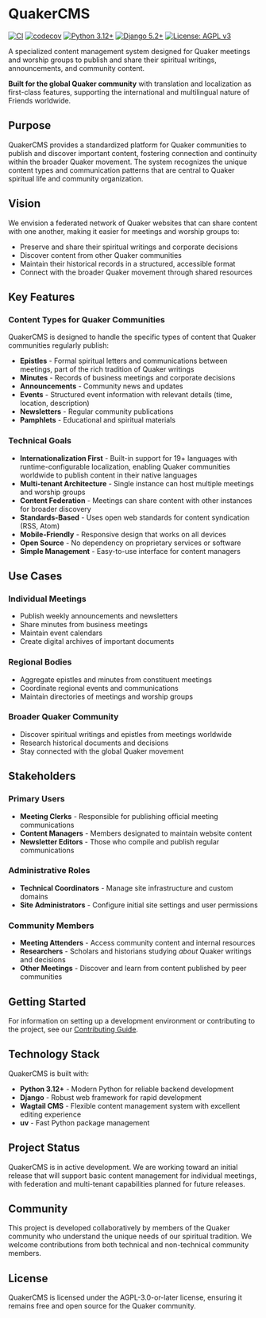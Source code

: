 # QuakerCMS

[![CI](https://github.com/WesternFriend/QuakerCMS/workflows/CI/badge.svg)](https://github.com/WesternFriend/QuakerCMS/actions)
[![codecov](https://codecov.io/gh/WesternFriend/QuakerCMS/graph/badge.svg?token=AH02J6RLBM)](https://codecov.io/gh/WesternFriend/QuakerCMS)
[![Python 3.12+](https://img.shields.io/badge/python-3.12+-blue.svg)](https://www.python.org/downloads/)
[![Django 5.2+](https://img.shields.io/badge/django-5.2+-green.svg)](https://djangoproject.com/)
[![License: AGPL v3](https://img.shields.io/badge/License-AGPL%20v3-blue.svg)](https://www.gnu.org/licenses/agpl-3.0)

A specialized content management system designed for Quaker meetings and worship groups to publish and share their spiritual writings, announcements, and community content.

**Built for the global Quaker community** with translation and localization as first-class features, supporting the international and multilingual nature of Friends worldwide.

## Purpose

QuakerCMS provides a standardized platform for Quaker communities to publish and discover important content, fostering connection and continuity within the broader Quaker movement. The system recognizes the unique content types and communication patterns that are central to Quaker spiritual life and community organization.

## Vision

We envision a federated network of Quaker websites that can share content with one another, making it easier for meetings and worship groups to:

- Preserve and share their spiritual writings and corporate decisions
- Discover content from other Quaker communities
- Maintain their historical records in a structured, accessible format
- Connect with the broader Quaker movement through shared resources

## Key Features

### Content Types for Quaker Communities

QuakerCMS is designed to handle the specific types of content that Quaker communities regularly publish:

- **Epistles** - Formal spiritual letters and communications between meetings, part of the rich tradition of Quaker writings
- **Minutes** - Records of business meetings and corporate decisions
- **Announcements** - Community news and updates
- **Events** - Structured event information with relevant details (time, location, description)
- **Newsletters** - Regular community publications
- **Pamphlets** - Educational and spiritual materials

### Technical Goals

- **Internationalization First** - Built-in support for 19+ languages with runtime-configurable localization, enabling Quaker communities worldwide to publish content in their native languages
- **Multi-tenant Architecture** - Single instance can host multiple meetings and worship groups
- **Content Federation** - Meetings can share content with other instances for broader discovery
- **Standards-Based** - Uses open web standards for content syndication (RSS, Atom)
- **Mobile-Friendly** - Responsive design that works on all devices
- **Open Source** - No dependency on proprietary services or software
- **Simple Management** - Easy-to-use interface for content managers

## Use Cases

### Individual Meetings

- Publish weekly announcements and newsletters
- Share minutes from business meetings
- Maintain event calendars
- Create digital archives of important documents

### Regional Bodies

- Aggregate epistles and minutes from constituent meetings
- Coordinate regional events and communications
- Maintain directories of meetings and worship groups

### Broader Quaker Community

- Discover spiritual writings and epistles from meetings worldwide
- Research historical documents and decisions
- Stay connected with the global Quaker movement

## Stakeholders

### Primary Users

- **Meeting Clerks** - Responsible for publishing official meeting communications
- **Content Managers** - Members designated to maintain website content
- **Newsletter Editors** - Those who compile and publish regular communications

### Administrative Roles

- **Technical Coordinators** - Manage site infrastructure and custom domains
- **Site Administrators** - Configure initial site settings and user permissions

### Community Members

- **Meeting Attenders** - Access community content and internal resources
- **Researchers** - Scholars and historians studying _about_ Quaker writings and decisions
- **Other Meetings** - Discover and learn from content published by peer communities

## Getting Started

For information on setting up a development environment or contributing to the project, see our [Contributing Guide](CONTRIBUTING.md).

## Technology Stack

QuakerCMS is built with:

- **Python 3.12+** - Modern Python for reliable backend development
- **Django** - Robust web framework for rapid development
- **Wagtail CMS** - Flexible content management system with excellent editing experience
- **uv** - Fast Python package management

## Project Status

QuakerCMS is in active development. We are working toward an initial release that will support basic content management for individual meetings, with federation and multi-tenant capabilities planned for future releases.

## Community

This project is developed collaboratively by members of the Quaker community who understand the unique needs of our spiritual tradition. We welcome contributions from both technical and non-technical community members.

## License

QuakerCMS is licensed under the AGPL-3.0-or-later license, ensuring it remains free and open source for the Quaker community.
